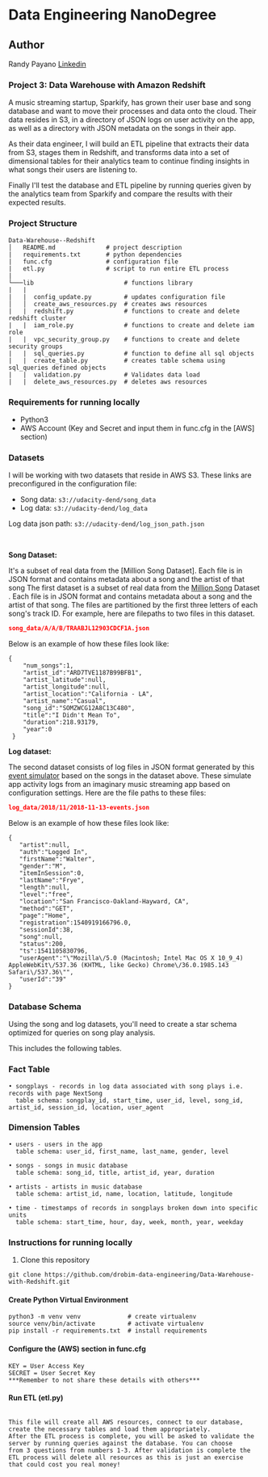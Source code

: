 # Data Engineering NanoDegree

## Author
Randy Payano [Linkedin](https://www.linkedin.com/in/randy-payano/)

### Project 3: Data Warehouse with Amazon Redshift

A music streaming startup, Sparkify, has grown their user base and song database and want to move their processes and data onto the cloud.
Their data resides in S3, in a directory of JSON logs on user activity on the app, as well as a directory with JSON metadata on the songs in their app.

As their data engineer, I will build an ETL pipeline that extracts their data from S3, stages them in Redshift, and transforms data into a set of dimensional tables for their analytics team to continue finding insights in what songs their users are listening to.

Finally I'll test the database and ETL pipeline by running queries given by the analytics team from Sparkify and compare the results with their expected results.

### Project Structure
```
Data-Warehouse--Redshift
│   README.md              # project description
|   requirements.txt       # python dependencies
|   func.cfg               # configuration file
|   etl.py                 # script to run entire ETL process
|
└───lib                         # functions library 
|   |
|   |  config_update.py         # updates configuration file
│   │  create_aws_resources.py  # creates aws resources
|   |  redshift.py              # functions to create and delete redshift cluster
|   |  iam_role.py              # functions to create and delete iam role
|   |  vpc_security_group.py    # functions to create and delete security groups
|   |  sql_queries.py           # function to define all sql objects
|   |  create_table.py          # creates table schema using sql_queries defined objects
|   |  validation.py            # Validates data load
|   |  delete_aws_resources.py  # deletes aws resources
```

### Requirements for running locally
- Python3
- AWS Account (Key and Secret and input them in func.cfg in the [AWS] section)

### Datasets

I will be working with two datasets that reside in AWS S3. These links are preconfigured in the configuration file:

- Song data: `s3://udacity-dend/song_data`
- Log data: `s3://udacity-dend/log_data`

Log data json path: `s3://udacity-dend/log_json_path.json`

<br />

**Song Dataset:**

It's a subset of real data from the [Million Song Dataset].
Each file is in JSON format and contains metadata about a song and the artist of that song
The first dataset is a subset of real data from the [Million Song](https://labrosa.ee.columbia.edu/millionsong/) Dataset . 
Each file is in JSON format and contains metadata about a song and the artist of that song. The files are partitioned by the first three 
letters of each song's track ID. For example, here are filepaths to two files in this dataset.

```song_data/A/B/C/TRABCEI128F424C983.json
song_data/A/A/B/TRAABJL12903CDCF1A.json
```
Below is an example of how these files look like:

```
{
    "num_songs":1,
    "artist_id":"ARD7TVE1187B99BFB1",
    "artist_latitude":null,
    "artist_longitude":null,
    "artist_location":"California - LA",
    "artist_name":"Casual",
    "song_id":"SOMZWCG12A8C13C480",
    "title":"I Didn't Mean To",
    "duration":218.93179,
    "year":0
 }
```

**Log dataset:**

The second dataset consists of log files in JSON format generated by this [event simulator](https://github.com/Interana/eventsim)
based on the songs in the dataset above. These simulate app activity logs from an imaginary
music streaming app based on configuration settings. Here are the file paths to these files:

```log_data/2018/11/2018-11-12-events.json
log_data/2018/11/2018-11-13-events.json
```

Below is an example of how these files look like:

```
{
   "artist":null,
   "auth":"Logged In",
   "firstName":"Walter",
   "gender":"M",
   "itemInSession":0,
   "lastName":"Frye",
   "length":null,
   "level":"free",
   "location":"San Francisco-Oakland-Hayward, CA",
   "method":"GET",
   "page":"Home",
   "registration":1540919166796.0,
   "sessionId":38,
   "song":null,
   "status":200,
   "ts":1541105830796,
   "userAgent":"\"Mozilla\/5.0 (Macintosh; Intel Mac OS X 10_9_4) AppleWebKit\/537.36 (KHTML, like Gecko) Chrome\/36.0.1985.143 Safari\/537.36\"",
   "userId":"39"
}
```
### Database Schema

Using the song and log datasets, you'll need to create a star schema optimized for queries on song play analysis.

This includes the following tables.

### Fact Table
```
• songplays - records in log data associated with song plays i.e. records with page NextSong
  table schema: songplay_id, start_time, user_id, level, song_id, artist_id, session_id, location, user_agent
```
### Dimension Tables
```
• users - users in the app
  table schema: user_id, first_name, last_name, gender, level

• songs - songs in music database
  table schema: song_id, title, artist_id, year, duration

• artists - artists in music database
  table schema: artist_id, name, location, latitude, longitude

• time - timestamps of records in songplays broken down into specific units
  table schema: start_time, hour, day, week, month, year, weekday
```
### Instructions for running locally
1) Clone this repository 
```
git clone https://github.com/drobim-data-engineering/Data-Warehouse-with-Redshift.git
```
#### Create Python Virtual Environment
```
python3 -m venv venv             # create virtualenv
source venv/bin/activate         # activate virtualenv
pip install -r requirements.txt  # install requirements
```

#### Configure the (AWS) section in func.cfg
```
KEY = User Access Key
SECRET = User Secret Key
***Remember to not share these details with others***
```

#### Run ETL (etl.py)
```

This file will create all AWS resources, connect to our database, create the necessary tables and load them appropriately.
After the ETL process is complete, you will be asked to validate the server by running queries against the database. You can choose 
from 3 questions from numbers 1-3. After validation is complete the ETL process will delete all resources as this is just an exercise 
that could cost you real money! 
```
